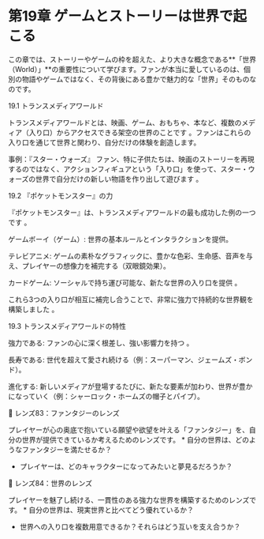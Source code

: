 # 第19章 ゲームとストーリーは世界で起こる

この章では、ストーリーやゲームの枠を超えた、より大きな概念である**「世界（World）」**の重要性について学びます。ファンが本当に愛しているのは、個別の物語やゲームではなく、その背後にある豊かで魅力的な「世界」そのものなのです。

19.1 トランスメディアワールド

トランスメディアワールドとは、映画、ゲーム、おもちゃ、本など、複数のメディア（入り口）からアクセスできる架空の世界のことです 。ファンはこれらの入り口を通じて世界と関わり、自分だけの体験を創造します。

事例：『スター・ウォーズ』 ファン、特に子供たちは、映画のストーリーを再現するのではなく、アクションフィギュアという「入り口」を使って、スター・ウォーズの世界で自分だけの新しい物語を作り出して遊びます 。

19.2 『ポケットモンスター』の力

『ポケットモンスター』は、トランスメディアワールドの最も成功した例の一つです 。

ゲームボーイ（ゲーム）: 世界の基本ルールとインタラクションを提供。

テレビアニメ: ゲームの素朴なグラフィックに、豊かな色彩、生命感、音声を与え、プレイヤーの想像力を補完する（双眼鏡効果）。

カードゲーム: ソーシャルで持ち運び可能な、新たな世界の入り口を提供 。

これら3つの入り口が相互に補完し合うことで、非常に強力で持続的な世界観を構築しました 。

19.3 トランスメディアワールドの特性

強力である: ファンの心に深く根差し、強い影響力を持つ 。

長寿である: 世代を超えて愛され続ける（例：スーパーマン、ジェームズ・ボンド）。

進化する: 新しいメディアが登場するたびに、新たな要素が加わり、世界が豊かになっていく（例：シャーロック・ホームズの帽子とパイプ）。

💎 レンズ83：ファンタジーのレンズ

プレイヤーが心の奥底で抱いている願望や欲望を叶える「ファンタジー」を、自分の世界が提供できているか考えるためのレンズです。 * 自分の世界は、どのようなファンタジーを満たせるか？

* プレイヤーは、どのキャラクターになってみたいと夢見るだろうか？

💎 レンズ84：世界のレンズ

プレイヤーを魅了し続ける、一貫性のある強力な世界を構築するためのレンズです。 * 自分の世界は、現実世界と比べてどう優れているか？

* 世界への入り口を複数用意できるか？それらはどう互いを支え合うか？



